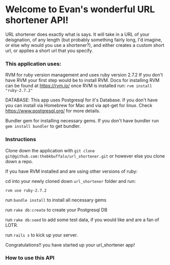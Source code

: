 # Welcome to Evan's wonderful URL shortener API! 

URL shortener does exactly what is says. It will take in a URL of your deisgnation, of any length (but probably something fairly long, I'd imagine, or else why would you use a shortener?), and either creates a custom short url, or applies a short url that you specify.

### This application uses:
RVM for ruby version management and uses ruby version 2.7.2
If you don't have RVM your first step would be to install RVM. Docs for installing RVM can be found at https://rvm.io/
once RVM is installed run:
`rvm install "ruby-2.7.2"`

DATABASE:
This app uses Postgresql for it's Database. If you don't have you can install via Homebrew for Mac and via apt-get for linux. Check https://www.postgresql.org/ for more details.

Bundler gem for installing necessary gems. If you don't have bundler run `gem install bundler` to get bundler.

### Instructions
Clone down the application with `git clone git@github.com:thebkbuffalo/url_shortener.git` or however else you clone down a repo.

If you have RVM installed and are using other versions of ruby:

cd into your newly cloned down `url_shortener` folder and run:

`rvm use ruby-2.7.2`

run `bundle install` to install all necessary gems

run `rake db:create` to create your Postgresql DB

run `rake db:seed` to add some test data, if you would like and are a fan of LOTR.

run `rails s` to kick up your server.

Congratulations!! 
you have started up your url_shortener app!

### How to use this API


